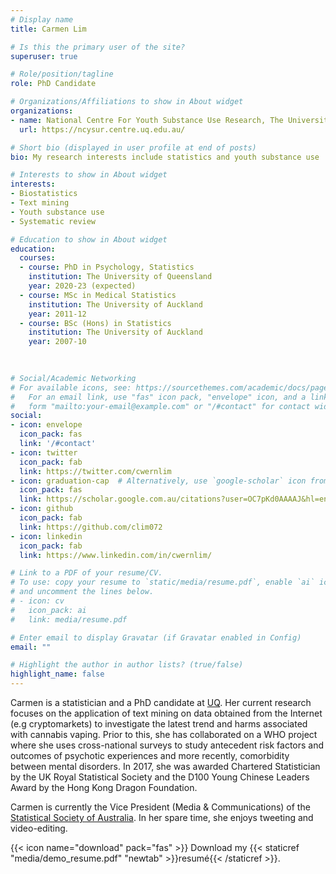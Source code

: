 ```yaml
---
# Display name
title: Carmen Lim

# Is this the primary user of the site?
superuser: true

# Role/position/tagline
role: PhD Candidate

# Organizations/Affiliations to show in About widget
organizations:
- name: National Centre For Youth Substance Use Research, The University of Queensland
  url: https://ncysur.centre.uq.edu.au/ 

# Short bio (displayed in user profile at end of posts)
bio: My research interests include statistics and youth substance use 

# Interests to show in About widget
interests:
- Biostatistics
- Text mining
- Youth substance use
- Systematic review

# Education to show in About widget
education:
  courses:
  - course: PhD in Psychology, Statistics
    institution: The University of Queensland
    year: 2020-23 (expected)
  - course: MSc in Medical Statistics
    institution: The University of Auckland
    year: 2011-12
  - course: BSc (Hons) in Statistics
    institution: The University of Auckland
    year: 2007-10
  
  

# Social/Academic Networking
# For available icons, see: https://sourcethemes.com/academic/docs/page-builder/#icons
#   For an email link, use "fas" icon pack, "envelope" icon, and a link in the
#   form "mailto:your-email@example.com" or "/#contact" for contact widget.
social:
- icon: envelope
  icon_pack: fas
  link: '/#contact'
- icon: twitter
  icon_pack: fab
  link: https://twitter.com/cwernlim
- icon: graduation-cap  # Alternatively, use `google-scholar` icon from `ai` icon pack
  icon_pack: fas
  link: https://scholar.google.com.au/citations?user=OC7pKd0AAAAJ&hl=en&oi=ao
- icon: github
  icon_pack: fab
  link: https://github.com/clim072
- icon: linkedin
  icon_pack: fab
  link: https://www.linkedin.com/in/cwernlim/

# Link to a PDF of your resume/CV.
# To use: copy your resume to `static/media/resume.pdf`, enable `ai` icons in `params.toml`, 
# and uncomment the lines below.
# - icon: cv
#   icon_pack: ai
#   link: media/resume.pdf

# Enter email to display Gravatar (if Gravatar enabled in Config)
email: ""

# Highlight the author in author lists? (true/false)
highlight_name: false
---
```


Carmen is a statistician and a PhD candidate at [UQ](https://ncysur.centre.uq.edu.au/). Her current research focuses on the application of text mining on data obtained from the Internet (e.g cryptomarkets) to investigate the latest trend and harms associated with cannabis vaping. Prior to this, she has collaborated on a WHO project where she uses cross-national surveys to study antecedent risk factors and outcomes of psychotic experiences and more recently, comorbidity between mental disorders. In 2017, she was awarded Chartered Statistician by the UK Royal Statistical Society and the D100 Young Chinese Leaders Award by the Hong Kong Dragon Foundation. 

Carmen is currently the Vice President (Media & Communications) of the [Statistical Society of Australia](https://statsoc.org.au/).  In her spare time, she enjoys tweeting and video-editing.   

{{< icon name="download" pack="fas" >}} Download my {{< staticref "media/demo_resume.pdf" "newtab" >}}resumé{{< /staticref >}}.
